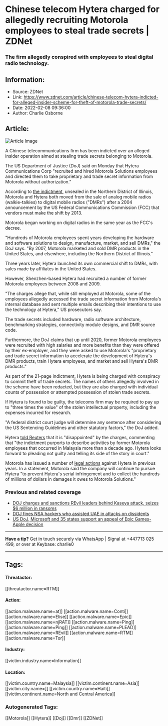 # Chinese telecom Hytera charged for allegedly recruiting Motorola employees to steal trade secrets | ZDNet
### The firm allegedly conspired with employees to steal digital radio technology.

## Information:
+ Source: ZDNet
+ Link: https://www.zdnet.com/article/chinese-telecom-hytera-indicted-for-alleged-insider-scheme-for-theft-of-motorola-trade-secrets/
+ Date: 2022-02-08 09:36:00
+ Author: Charlie Osborne


## Article:
![Article Image](https://www.zdnet.com/a/img/resize/8b1282ce97f50bec7d8e571cca062f195daf81ec/2014/10/14/6cccaf4f-280b-4a80-b32c-65ef0a934d67/gavel-law.jpg?width=770&height=578&fit=crop&auto=webp)

A Chinese telecommunications firm has been indicted over an alleged insider operation aimed at stealing trade secrets belonging to Motorola. 


The US Department of Justice (DoJ) said on Monday that Hytera Communications Corp "recruited and hired Motorola Solutions employees and directed them to take proprietary and trade secret information from Motorola without authorization."

According to [the indictment](https://www.justice.gov/opa/press-release/file/1469761/download), unsealed in the Northern District of Illinois, Motorola and Hytera both moved from the sale of analog mobile radios (walkie-talkies) to digital mobile radios ("DMRs") after a 2004 announcement by the US Federal Communications Commission (FCC) that vendors must make the shift by 2013. 

Motorola began working on digital radios in the same year as the FCC's decree.  

"Hundreds of Motorola employees spent years developing the hardware and software solutions to design, manufacture, market, and sell DMRs," the DoJ says. "By 2007, Motorola marketed and sold DMR products in the United States, and elsewhere, including the Northern District of Illinois." 

Three years later, Hytera launched its own commercial shift to DMRs, with sales made by affiliates in the United States.  

However, Shenzhen-based Hytera had recruited a number of former Motorola employees between 2008 and 2009.  






"The charges allege that, while still employed at Motorola, some of the employees allegedly accessed the trade secret information from Motorola's internal database and sent multiple emails describing their intentions to use the technology at Hytera," US prosecutors say.  

The trade secrets included hardware, radio software architecture, benchmarking strategies, connectivity module designs, and DMR source code.  

Furthermore, the DoJ claims that up until 2020, former Motorola employees were recruited with high salaries and more benefits than they were offered by their ex-employer, and they were asked to use Motorola's "proprietary and trade secret information to accelerate the development of Hytera's DMR products, train Hytera employees, and market and sell Hytera's DMR products." 

As part of the 21-page indictment, Hytera is being charged with conspiracy to commit theft of trade secrets. The names of others allegedly involved in the scheme have been redacted, but they are also charged with individual counts of possession or attempted possession of stolen trade secrets. 

If Hytera is found to be guilty, the telecoms firm may be required to pay up to "three times the value" of the stolen intellectual property, including the expenses incurred for research.  

"A federal district court judge will determine any sentence after considering the US Sentencing Guidelines and other statutory factors," the DoJ added.  

Hytera [told Reuters](https://www.reuters.com/business/media-telecom/us-charges-chinese-company-with-conspiring-with-ex-motorola-staff-steal-2022-02-07/) that it is "disappointed" by the charges, commenting that "the indictment purports to describe activities by former Motorola employees that occurred in Malaysia more than a decade ago. Hytera looks forward to pleading not guilty and telling its side of the story in court."

Motorola has issued a number of [legal actions](https://newsroom.motorolasolutions.com/mediakits/hyteralitigation.htm) against Hytera in previous years. In a statement, Motorola said the company will continue to pursue Hytera "to prevent Hytera's serial infringement and to collect the hundreds of millions of dollars in damages it owes to Motorola Solutions."

###  Previous and related coverage

* [DOJ charges and sanctions REvil leaders behind Kaseya attack, seizes $6 million in ransoms](https://www.zdnet.com/article/doj-charges-and-sanctions-revil-leaders-behind-kaseya-attack-seizes-6-million-in-ransoms/)
* [DOJ fines NSA hackers who assisted UAE in attacks on dissidents](https://www.zdnet.com/article/doj-fines-nsa-hackers-who-assisted-uae-in-attacks-on-dissidents/)
* [US DoJ, Microsoft and 35 states support an appeal of Epic Games-Apple decision](https://www.zdnet.com/article/us-doj-microsoft-and-35-states-support-an-appeal-of-epic-games-apple-decision/)



---

**Have a tip?** Get in touch securely via WhatsApp | Signal at +447713 025 499, or over at Keybase: charlie0



---





## Tags:

#### Threatactor:
[[threatactor.name=RTM]]

#### Action:
[[action.malware.name=at]] [[action.malware.name=Conti]] [[action.malware.name=Elise]] [[action.malware.name=Epic]] [[action.malware.name=njRAT]] [[action.malware.name=Ping]] [[action.malware.name=Ping]] [[action.malware.name=PLEAD]] [[action.malware.name=REvil]] [[action.malware.name=RTM]] [[action.malware.name=Tor]]

#### Industry:
[[victim.industry.name=Information]]

#### Location:
[[victim.country.name=Malaysia]] [[victim.continent.name=Asia]] [[victim.city.name=]] [[victim.country.name=Haiti]] [[victim.continent.name=North and Central America]]

### Autogenerated Tags:
[[Motorola]] [[Hytera]] [[Doj]] [[Dmr]] [[ZDNet]]

